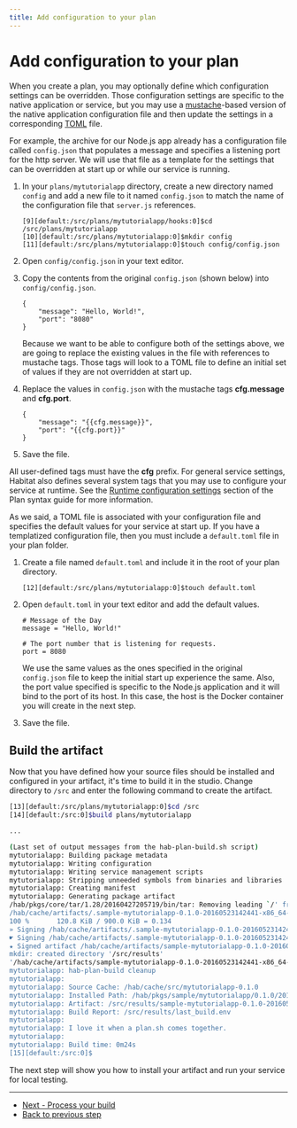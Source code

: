 ```yaml
---
title: Add configuration to your plan
---
```


# Add configuration to your plan
When you create a plan, you may optionally define which configuration settings can be overridden. Those configuration settings are specific to the native application or service, but you may use a [mustache](https://mustache.github.io/)-based version of the native application configuration file and then update the settings in a corresponding [TOML](https://github.com/toml-lang/toml) file.

For example, the archive for our Node.js app already has a configuration file called `config.json` that populates a message and specifies a listening port for the http server. We will use that file as a template for the settings that can be overridden at start up or while our service is running.

1. In your `plans/mytutorialapp` directory, create a new directory named `config` and add a new file to it named `config.json` to match the name of the configuration file that `server.js` references.

       [9][default:/src/plans/mytutorialapp/hooks:0]$cd /src/plans/mytutorialapp
       [10][default:/src/plans/mytutorialapp:0]$mkdir config
       [11][default:/src/plans/mytutorialapp:0]$touch config/config.json


2. Open `config/config.json` in your text editor.
3. Copy the contents from the original `config.json` (shown below) into `config/config.json`.

       {
           "message": "Hello, World!",
           "port": "8080"
       }

    Because we want to be able to configure both of the settings above, we are going to replace the existing values in the file with references to mustache tags. Those tags will look to a TOML file to define an initial set of values if they are not overridden at start up.

4. Replace the values in `config.json` with the mustache tags **cfg.message** and **cfg.port**.

       {
           "message": "{{cfg.message}}",
           "port": "{{cfg.port}}"
       }

5. Save the file.

All user-defined tags must have the **cfg** prefix. For general service settings, Habitat also defines several system tags that you may use to configure your service at runtime. See the [Runtime configuration settings](/docs/plan-syntax#runtime-configuration-settings) section of the Plan syntax guide for more information.

As we said, a TOML file is associated with your configuration file and specifies the default values for your service at start up. If you have a templatized configuration file, then you must include a `default.toml` file in your plan folder.

1. Create a file named `default.toml` and include it in the root of your plan directory.

       [12][default:/src/plans/mytutorialapp:0]$touch default.toml

2. Open `default.toml` in your text editor and add the default values.

       # Message of the Day
       message = "Hello, World!"

       # The port number that is listening for requests.
       port = 8080

    We use the same values as the ones specified in the original `config.json` file to keep the initial start up experience the same. Also, the port value specified is specific to the Node.js application and it will bind to the port of its host. In this case, the host is the Docker container you will create in the next step.

3. Save the file.

## Build the artifact
Now that you have defined how your source files should be installed and configured in your artifact, it's time to build it in the studio. Change directory to `/src` and enter the following command to create the artifact.

~~~ bash
[13][default:/src/plans/mytutorialapp:0]$cd /src
[14][default:/src:0]$build plans/mytutorialapp

...

(Last set of output messages from the hab-plan-build.sh script)
mytutorialapp: Building package metadata
mytutorialapp: Writing configuration
mytutorialapp: Writing service management scripts
mytutorialapp: Stripping unneeded symbols from binaries and libraries
mytutorialapp: Creating manifest
mytutorialapp: Generating package artifact
/hab/pkgs/core/tar/1.28/20160427205719/bin/tar: Removing leading `/' from member names
/hab/cache/artifacts/.sample-mytutorialapp-0.1.0-20160523142441-x86_64-linux.tar (1/1)
100 %       120.8 KiB / 900.0 KiB = 0.134
» Signing /hab/cache/artifacts/.sample-mytutorialapp-0.1.0-20160523142441-x86_64-linux.tar.xz
☛ Signing /hab/cache/artifacts/.sample-mytutorialapp-0.1.0-20160523142441-x86_64-linux.tar.xz with sample-20160523135337 to create /hab/cache/artifacts/sample-mytutorialapp-0.1.0-20160523142441-x86_64-linux.hart
★ Signed artifact /hab/cache/artifacts/sample-mytutorialapp-0.1.0-20160523142441-x86_64-linux.hart.
mkdir: created directory '/src/results'
'/hab/cache/artifacts/sample-mytutorialapp-0.1.0-20160523142441-x86_64-linux.hart' -> '/src/results/sample-mytutorialapp-0.1.0-20160523142441-x86_64-linux.hart'
mytutorialapp: hab-plan-build cleanup
mytutorialapp:
mytutorialapp: Source Cache: /hab/cache/src/mytutorialapp-0.1.0
mytutorialapp: Installed Path: /hab/pkgs/sample/mytutorialapp/0.1.0/20160523142441
mytutorialapp: Artifact: /src/results/sample-mytutorialapp-0.1.0-20160523142441-x86_64-linux.hart
mytutorialapp: Build Report: /src/results/last_build.env
mytutorialapp:
mytutorialapp: I love it when a plan.sh comes together.
mytutorialapp:
mytutorialapp: Build time: 0m24s
[15][default:/src:0]$
~~~

The next step will show you how to install your artifact and run your service for local testing.

<hr>
<ul class="main-content--button-nav">
  <li><a href="/tutorials/getting-started-process-build" class="button cta">Next - Process your build</a></li>
  <li><a href="/tutorials/getting-started-add-hooks/">Back to previous step</a></li>
</ul>
